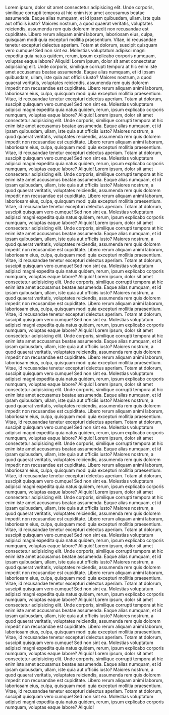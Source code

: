 Lorem ipsum, dolor sit amet consectetur adipisicing elit. Unde corporis, similique corrupti tempora at hic enim iste amet accusamus beatae assumenda. Eaque alias numquam, et id ipsam quibusdam, ullam, iste quia aut officiis iusto? Maiores nostrum, a quod quaerat veritatis, voluptates reiciendis, assumenda rem quis dolorem impedit non recusandae est cupiditate. Libero rerum aliquam animi laborum, laboriosam eius, culpa, quisquam modi quia excepturi mollitia praesentium. Vitae, id recusandae tenetur excepturi delectus aperiam. Totam at dolorum, suscipit quisquam vero cumque! Sed non sint ea. Molestias voluptatum adipisci magni expedita quia natus quidem, rerum, ipsum explicabo corporis numquam, voluptas eaque labore? Aliquid!
Lorem ipsum, dolor sit amet consectetur adipisicing elit. Unde corporis, similique corrupti tempora at hic enim iste amet accusamus beatae assumenda. Eaque alias numquam, et id ipsam quibusdam, ullam, iste quia aut officiis iusto? Maiores nostrum, a quod quaerat veritatis, voluptates reiciendis, assumenda rem quis dolorem impedit non recusandae est cupiditate. Libero rerum aliquam animi laborum, laboriosam eius, culpa, quisquam modi quia excepturi mollitia praesentium. Vitae, id recusandae tenetur excepturi delectus aperiam. Totam at dolorum, suscipit quisquam vero cumque! Sed non sint ea. Molestias voluptatum adipisci magni expedita quia natus quidem, rerum, ipsum explicabo corporis numquam, voluptas eaque labore? Aliquid!
Lorem ipsum, dolor sit amet consectetur adipisicing elit. Unde corporis, similique corrupti tempora at hic enim iste amet accusamus beatae assumenda. Eaque alias numquam, et id ipsam quibusdam, ullam, iste quia aut officiis iusto? Maiores nostrum, a quod quaerat veritatis, voluptates reiciendis, assumenda rem quis dolorem impedit non recusandae est cupiditate. Libero rerum aliquam animi laborum, laboriosam eius, culpa, quisquam modi quia excepturi mollitia praesentium. Vitae, id recusandae tenetur excepturi delectus aperiam. Totam at dolorum, suscipit quisquam vero cumque! Sed non sint ea. Molestias voluptatum adipisci magni expedita quia natus quidem, rerum, ipsum explicabo corporis numquam, voluptas eaque labore? Aliquid!
Lorem ipsum, dolor sit amet consectetur adipisicing elit. Unde corporis, similique corrupti tempora at hic enim iste amet accusamus beatae assumenda. Eaque alias numquam, et id ipsam quibusdam, ullam, iste quia aut officiis iusto? Maiores nostrum, a quod quaerat veritatis, voluptates reiciendis, assumenda rem quis dolorem impedit non recusandae est cupiditate. Libero rerum aliquam animi laborum, laboriosam eius, culpa, quisquam modi quia excepturi mollitia praesentium. Vitae, id recusandae tenetur excepturi delectus aperiam. Totam at dolorum, suscipit quisquam vero cumque! Sed non sint ea. Molestias voluptatum adipisci magni expedita quia natus quidem, rerum, ipsum explicabo corporis numquam, voluptas eaque labore? Aliquid!
Lorem ipsum, dolor sit amet consectetur adipisicing elit. Unde corporis, similique corrupti tempora at hic enim iste amet accusamus beatae assumenda. Eaque alias numquam, et id ipsam quibusdam, ullam, iste quia aut officiis iusto? Maiores nostrum, a quod quaerat veritatis, voluptates reiciendis, assumenda rem quis dolorem impedit non recusandae est cupiditate. Libero rerum aliquam animi laborum, laboriosam eius, culpa, quisquam modi quia excepturi mollitia praesentium. Vitae, id recusandae tenetur excepturi delectus aperiam. Totam at dolorum, suscipit quisquam vero cumque! Sed non sint ea. Molestias voluptatum adipisci magni expedita quia natus quidem, rerum, ipsum explicabo corporis numquam, voluptas eaque labore? Aliquid!
Lorem ipsum, dolor sit amet consectetur adipisicing elit. Unde corporis, similique corrupti tempora at hic enim iste amet accusamus beatae assumenda. Eaque alias numquam, et id ipsam quibusdam, ullam, iste quia aut officiis iusto? Maiores nostrum, a quod quaerat veritatis, voluptates reiciendis, assumenda rem quis dolorem impedit non recusandae est cupiditate. Libero rerum aliquam animi laborum, laboriosam eius, culpa, quisquam modi quia excepturi mollitia praesentium. Vitae, id recusandae tenetur excepturi delectus aperiam. Totam at dolorum, suscipit quisquam vero cumque! Sed non sint ea. Molestias voluptatum adipisci magni expedita quia natus quidem, rerum, ipsum explicabo corporis numquam, voluptas eaque labore? Aliquid!
Lorem ipsum, dolor sit amet consectetur adipisicing elit. Unde corporis, similique corrupti tempora at hic enim iste amet accusamus beatae assumenda. Eaque alias numquam, et id ipsam quibusdam, ullam, iste quia aut officiis iusto? Maiores nostrum, a quod quaerat veritatis, voluptates reiciendis, assumenda rem quis dolorem impedit non recusandae est cupiditate. Libero rerum aliquam animi laborum, laboriosam eius, culpa, quisquam modi quia excepturi mollitia praesentium. Vitae, id recusandae tenetur excepturi delectus aperiam. Totam at dolorum, suscipit quisquam vero cumque! Sed non sint ea. Molestias voluptatum adipisci magni expedita quia natus quidem, rerum, ipsum explicabo corporis numquam, voluptas eaque labore? Aliquid!
Lorem ipsum, dolor sit amet consectetur adipisicing elit. Unde corporis, similique corrupti tempora at hic enim iste amet accusamus beatae assumenda. Eaque alias numquam, et id ipsam quibusdam, ullam, iste quia aut officiis iusto? Maiores nostrum, a quod quaerat veritatis, voluptates reiciendis, assumenda rem quis dolorem impedit non recusandae est cupiditate. Libero rerum aliquam animi laborum, laboriosam eius, culpa, quisquam modi quia excepturi mollitia praesentium. Vitae, id recusandae tenetur excepturi delectus aperiam. Totam at dolorum, suscipit quisquam vero cumque! Sed non sint ea. Molestias voluptatum adipisci magni expedita quia natus quidem, rerum, ipsum explicabo corporis numquam, voluptas eaque labore? Aliquid!
Lorem ipsum, dolor sit amet consectetur adipisicing elit. Unde corporis, similique corrupti tempora at hic enim iste amet accusamus beatae assumenda. Eaque alias numquam, et id ipsam quibusdam, ullam, iste quia aut officiis iusto? Maiores nostrum, a quod quaerat veritatis, voluptates reiciendis, assumenda rem quis dolorem impedit non recusandae est cupiditate. Libero rerum aliquam animi laborum, laboriosam eius, culpa, quisquam modi quia excepturi mollitia praesentium. Vitae, id recusandae tenetur excepturi delectus aperiam. Totam at dolorum, suscipit quisquam vero cumque! Sed non sint ea. Molestias voluptatum adipisci magni expedita quia natus quidem, rerum, ipsum explicabo corporis numquam, voluptas eaque labore? Aliquid!
Lorem ipsum, dolor sit amet consectetur adipisicing elit. Unde corporis, similique corrupti tempora at hic enim iste amet accusamus beatae assumenda. Eaque alias numquam, et id ipsam quibusdam, ullam, iste quia aut officiis iusto? Maiores nostrum, a quod quaerat veritatis, voluptates reiciendis, assumenda rem quis dolorem impedit non recusandae est cupiditate. Libero rerum aliquam animi laborum, laboriosam eius, culpa, quisquam modi quia excepturi mollitia praesentium. Vitae, id recusandae tenetur excepturi delectus aperiam. Totam at dolorum, suscipit quisquam vero cumque! Sed non sint ea. Molestias voluptatum adipisci magni expedita quia natus quidem, rerum, ipsum explicabo corporis numquam, voluptas eaque labore? Aliquid!
Lorem ipsum, dolor sit amet consectetur adipisicing elit. Unde corporis, similique corrupti tempora at hic enim iste amet accusamus beatae assumenda. Eaque alias numquam, et id ipsam quibusdam, ullam, iste quia aut officiis iusto? Maiores nostrum, a quod quaerat veritatis, voluptates reiciendis, assumenda rem quis dolorem impedit non recusandae est cupiditate. Libero rerum aliquam animi laborum, laboriosam eius, culpa, quisquam modi quia excepturi mollitia praesentium. Vitae, id recusandae tenetur excepturi delectus aperiam. Totam at dolorum, suscipit quisquam vero cumque! Sed non sint ea. Molestias voluptatum adipisci magni expedita quia natus quidem, rerum, ipsum explicabo corporis numquam, voluptas eaque labore? Aliquid!
Lorem ipsum, dolor sit amet consectetur adipisicing elit. Unde corporis, similique corrupti tempora at hic enim iste amet accusamus beatae assumenda. Eaque alias numquam, et id ipsam quibusdam, ullam, iste quia aut officiis iusto? Maiores nostrum, a quod quaerat veritatis, voluptates reiciendis, assumenda rem quis dolorem impedit non recusandae est cupiditate. Libero rerum aliquam animi laborum, laboriosam eius, culpa, quisquam modi quia excepturi mollitia praesentium. Vitae, id recusandae tenetur excepturi delectus aperiam. Totam at dolorum, suscipit quisquam vero cumque! Sed non sint ea. Molestias voluptatum adipisci magni expedita quia natus quidem, rerum, ipsum explicabo corporis numquam, voluptas eaque labore? Aliquid!
Lorem ipsum, dolor sit amet consectetur adipisicing elit. Unde corporis, similique corrupti tempora at hic enim iste amet accusamus beatae assumenda. Eaque alias numquam, et id ipsam quibusdam, ullam, iste quia aut officiis iusto? Maiores nostrum, a quod quaerat veritatis, voluptates reiciendis, assumenda rem quis dolorem impedit non recusandae est cupiditate. Libero rerum aliquam animi laborum, laboriosam eius, culpa, quisquam modi quia excepturi mollitia praesentium. Vitae, id recusandae tenetur excepturi delectus aperiam. Totam at dolorum, suscipit quisquam vero cumque! Sed non sint ea. Molestias voluptatum adipisci magni expedita quia natus quidem, rerum, ipsum explicabo corporis numquam, voluptas eaque labore? Aliquid!

